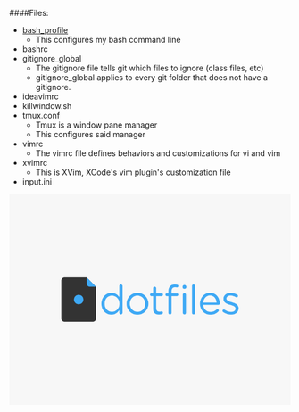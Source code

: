 
####Files:
* [bash_profile](./master/.bash_profile)
  * This configures my bash command line
* bashrc
* gitignore_global
  * The gitignore file tells git which files to ignore (class files, etc)
  * gitignore_global applies to every git folder that does not have a gitignore.
* ideavimrc
* killwindow.sh
* tmux.conf
  * Tmux is a window pane manager
  * This configures said manager
* vimrc
  * The vimrc file defines behaviors and customizations for vi and vim
* xvimrc
  * This is XVim, XCode's vim plugin's customization file
* input.ini

![dotfiles logo][logo]

[logo]: https://github.com/YangVincent/dotfiles/blob/master/dotfiles-logo.png
